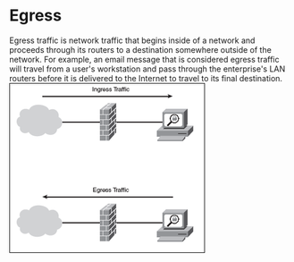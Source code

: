 # Egress


Egress traffic is network traffic that begins inside of a network and
proceeds through its routers to a destination somewhere outside of the
network. For example, an email message that is considered egress traffic
will travel from a user's workstation and pass through the enterprise's
LAN routers before it is delivered to the Internet to travel to its
final destination.\
![](./images/15008102.png?width=350)

